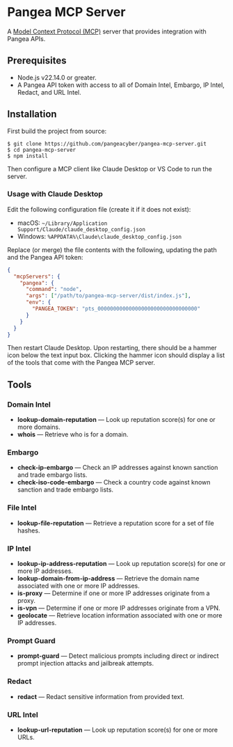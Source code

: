 # Pangea MCP Server

A [Model Context Protocol (MCP)](https://modelcontextprotocol.io/introduction)
server that provides integration with Pangea APIs.

## Prerequisites

- Node.js v22.14.0 or greater.
- A Pangea API token with access to all of Domain Intel, Embargo, IP Intel,
  Redact, and URL Intel.

## Installation

First build the project from source:

```shell
$ git clone https://github.com/pangeacyber/pangea-mcp-server.git
$ cd pangea-mcp-server
$ npm install
```

Then configure a MCP client like Claude Desktop or VS Code to run the server.

### Usage with Claude Desktop

Edit the following configuration file (create it if it does not exist):

- macOS: `~/Library/Application Support/Claude/claude_desktop_config.json`
- Windows: `%APPDATA%\Claude\claude_desktop_config.json`

Replace (or merge) the file contents with the following, updating the path and
the Pangea API token:

```json
{
  "mcpServers": {
    "pangea": {
      "command": "node",
      "args": ["/path/to/pangea-mcp-server/dist/index.js"],
      "env": {
        "PANGEA_TOKEN": "pts_00000000000000000000000000000000"
      }
    }
  }
}
```

Then restart Claude Desktop. Upon restarting, there should be a hammer icon
below the text input box. Clicking the hammer icon should display a list of the
tools that come with the Pangea MCP server.

## Tools

### Domain Intel

- **lookup-domain-reputation** — Look up reputation score(s) for one or more domains.
- **whois** — Retrieve who is for a domain.

### Embargo

- **check-ip-embargo** — Check an IP addresses against known sanction and trade embargo lists.
- **check-iso-code-embargo** — Check a country code against known sanction and trade embargo lists.

### File Intel

- **lookup-file-reputation** — Retrieve a reputation score for a set of file hashes.

### IP Intel

- **lookup-ip-address-reputation** — Look up reputation score(s) for one or more IP addresses.
- **lookup-domain-from-ip-address** — Retrieve the domain name associated with one or more IP addresses.
- **is-proxy** — Determine if one or more IP addresses originate from a proxy.
- **is-vpn** — Determine if one or more IP addresses originate from a VPN.
- **geolocate** — Retrieve location information associated with one or more IP addresses.

### Prompt Guard

- **prompt-guard** — Detect malicious prompts including direct or indirect prompt injection attacks and jailbreak attempts.

### Redact

- **redact** — Redact sensitive information from provided text.

### URL Intel

- **lookup-url-reputation** — Look up reputation score(s) for one or more URLs.
